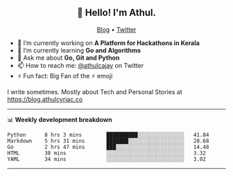 <h2 align="center">👋 Hello! I'm Athul.</h2>
<p align="center">
  <a href="https://blog.athulcyriac.co">Blog</a> •
  <a href="https://twitter.com/athulcajay">Twitter</a>
</p>


- 🔭 I’m currently working on **A Platform for Hackathons in Kerala**
- 🌱 I’m currently learning **Go and Algorithms**
- 💬 Ask me about **Go, Git and Python**
- 📫 How to reach me: [@athulcajay](https://twitter.com/athulcajay) on Twitter
- ⚡ Fun fact: Big Fan of the :zap: emoji

I write sometimes. Mostly about Tech and Personal Stories at https://blog.athulcyriac.co

-------

📊 **Weekly development breakdown**
<!--START_SECTION:waka-->
```text
Python      8 hrs 3 mins        ██████████░░░░░░░░░░░░░░░   41.84 
Markdown    5 hrs 31 mins       ███████░░░░░░░░░░░░░░░░░░   28.68 
Go          2 hrs 47 mins       ███░░░░░░░░░░░░░░░░░░░░░░   14.48 
HTML        38 mins             ░░░░░░░░░░░░░░░░░░░░░░░░░   3.32 
YAML        34 mins             ░░░░░░░░░░░░░░░░░░░░░░░░░   3.02
```
<!--END_SECTION:waka-->
-------
